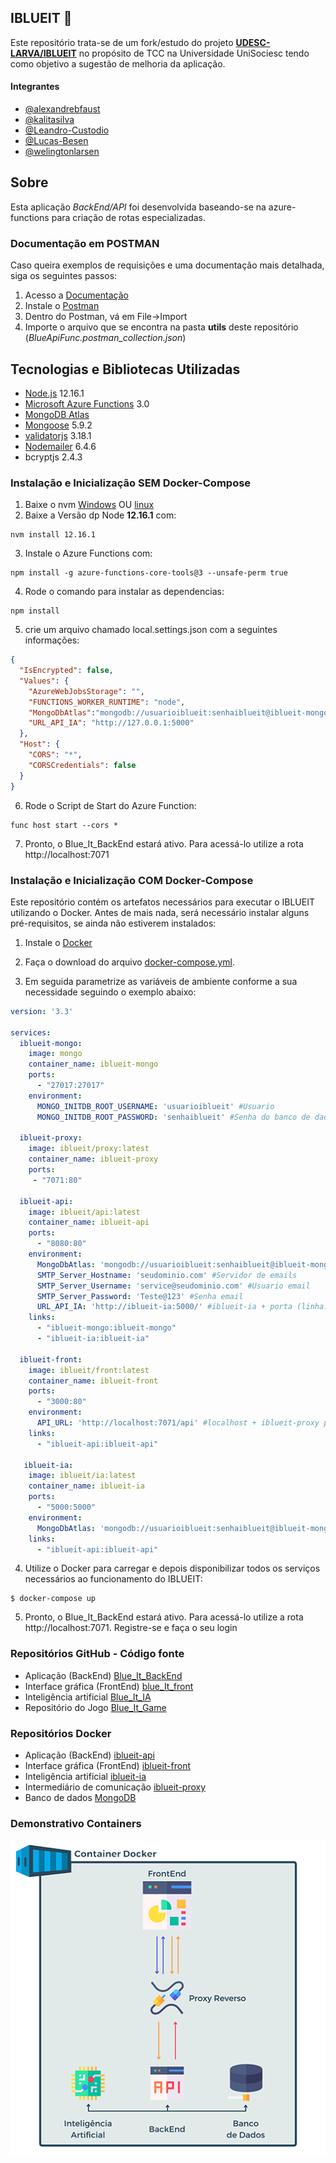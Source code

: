 ## IBLUEIT 🐬
Este repositório trata-se de um fork/estudo do projeto **[UDESC-LARVA/IBLUEIT](https://github.com/UDESC-LARVA/IBLUEIT)** no propósito de TCC na Universidade UniSociesc tendo como objetivo a sugestão de melhoria da aplicação.

#### Integrantes
- [@alexandrebfaust](https://github.com/alexandrebfaust) 
- [@kalitasilva](https://github.com/kalitasilva) 
- [@Leandro-Custodio](https://github.com/Leandro-Custodio) 
- [@Lucas-Besen](https://github.com/Lucas-Besen) 
- [@welingtonlarsen](https://github.com/welingtonlarsen)

## Sobre
Esta aplicação *BackEnd/API* foi desenvolvida baseando-se na azure-functions para criação de rotas especializadas.

### Documentação em POSTMAN
Caso queira exemplos de requisições e uma documentação mais detalhada, siga os seguintes passos:
1. Acesso a [Documentação](https://documenter.getpostman.com/view/10306115/Uz5DoweB)
2. Instale o [Postman](https://www.postman.com/downloads/)
3. Dentro do Postman, vá em File->Import
4. Importe o arquivo que se encontra na pasta **utils** deste repositório (*BlueApiFunc.postman_collection.json*)

## Tecnologias e Bibliotecas Utilizadas
- [Node.js](https://nodejs.org/en/) 12.16.1
- [Microsoft Azure Functions](https://azure.microsoft.com/pt-br/services/functions/) 3.0
- [MongoDB Atlas](https://www.mongodb.com/cloud/atlas)
- [Mongoose](https://mongoosejs.com) 5.9.2
- [validatorjs](https://github.com/skaterdav85/validatorjs) 3.18.1
- [Nodemailer](https://nodemailer.com/about/) 6.4.6
- bcryptjs 2.4.3

### Instalação e Inicialização SEM Docker-Compose
1. Baixe o nvm [Windows](https://github.com/coreybutler/nvm-windows/releases) OU [linux](https://github.com/nvm-sh/nvm)
2. Baixe a Versão dp Node <strong>12.16.1</strong> com:
```
nvm install 12.16.1
```
3. Instale o Azure Functions com:
```
npm install -g azure-functions-core-tools@3 --unsafe-perm true
```
4. Rode o comando para instalar as dependencias:
```
npm install
```
5. crie um arquivo chamado local.settings.json com a seguintes informações:
```json
{
  "IsEncrypted": false,
  "Values": {
    "AzureWebJobsStorage": "",
    "FUNCTIONS_WORKER_RUNTIME": "node",
    "MongoDbAtlas":"mongodb://usuarioiblueit:senhaiblueit@iblueit-mongo/?retryWrites=true&w=majority Alterar Usuario e senha",
    "URL_API_IA": "http://127.0.0.1:5000"
  },
  "Host": {
    "CORS": "*",
    "CORSCredentials": false
  }
}
```
6. Rode o Script de Start do Azure Function:
```
func host start --cors *
```
7. Pronto, o Blue_It_BackEnd estará ativo. Para acessá-lo utilize a rota http://localhost:7071

### Instalação e Inicialização COM Docker-Compose

Este repositório contém os artefatos necessários para executar o IBLUEIT utilizando o Docker.
Antes de mais nada, será necessário instalar alguns pré-requisitos, se ainda não estiverem instalados:

1. Instale o [Docker](https://docs.docker.com/install/)
2. Faça o download do arquivo [docker-compose.yml](https://github.com/unisocisec/Blue_It_BackEnd/blob/main/docker-compose.yml "docker-compose.yml").

3. Em seguida parametrize as variáveis de ambiente conforme a sua necessidade seguindo o exemplo abaixo:
```yaml
version: '3.3'

services:
  iblueit-mongo:
    image: mongo
    container_name: iblueit-mongo
    ports:
      - "27017:27017"
    environment:
      MONGO_INITDB_ROOT_USERNAME: 'usuarioiblueit' #Usuario
      MONGO_INITDB_ROOT_PASSWORD: 'senhaiblueit' #Senha do banco de dados

  iblueit-proxy:
    image: iblueit/proxy:latest
    container_name: iblueit-proxy
    ports:
     - "7071:80"

  iblueit-api:
    image: iblueit/api:latest
    container_name: iblueit-api
    ports:
      - "8080:80"
    environment:
      MongoDbAtlas: 'mongodb://usuarioiblueit:senhaiblueit@iblueit-mongo/?retryWrites=true&w=majority' #Alterar Usuario e senha (linha: 10 e 11)
      SMTP_Server_Hostname: 'seudominio.com' #Servidor de emails
      SMTP_Server_Username: 'service@seudominio.com' #Usuario email
      SMTP_Server_Password: 'Teste@123' #Senha email
      URL_API_IA: 'http://iblueit-ia:5000/' #iblueit-ia + porta (linha: 48)
    links:
      - "iblueit-mongo:iblueit-mongo"
      - "iblueit-ia:iblueit-ia"

  iblueit-front:
    image: iblueit/front:latest
    container_name: iblueit-front
    ports:
      - "3000:80"
    environment:
      API_URL: 'http://localhost:7071/api' #localhost + iblueit-proxy porta (linha: 23)
    links:
      - "iblueit-api:iblueit-api"

   iblueit-ia:
    image: iblueit/ia:latest
    container_name: iblueit-ia
    ports:
      - "5000:5000"
    environment:
      MongoDbAtlas: 'mongodb://usuarioiblueit:senhaiblueit@iblueit-mongo/?retryWrites=true&w=majority' #Alterar Usuario e senha (linha: 10 e 11)
    links:
      - "iblueit-api:iblueit-api"
```

4. Utilize o Docker para carregar e depois disponibilizar todos os serviços necessários ao funcionamento do IBLUEIT:

```
$ docker-compose up
```

5. Pronto, o Blue_It_BackEnd estará ativo. Para acessá-lo utilize a rota http://localhost:7071. Registre-se e faça o seu login

### Repositórios GitHub - Código fonte

- Aplicação (BackEnd) [Blue_It_BackEnd](https://github.com/unisocisec/Blue_It_BackEnd)
- Interface gráfica (FrontEnd) [blue_It_front](https://github.com/unisocisec/blue_It_front)
- Inteligência artificial [Blue_It_IA](https://github.com/unisocisec/Blue_It_IA)
- Repositório do Jogo [Blue_It_Game](https://github.com/unisocisec/Blue_It_Game)

### Repositórios Docker
- Aplicação (BackEnd) [iblueit-api](https://hub.docker.com/repository/docker/iblueit/api)
- Interface gráfica (FrontEnd) [iblueit-front](https://hub.docker.com/repository/docker/iblueit/front)
- Inteligência artificial [iblueit-ia](https://hub.docker.com/repository/docker/iblueit/ia)
- Intermediário de comunicação [iblueit-proxy](https://hub.docker.com/repository/docker/iblueit/proxy)
- Banco de dados [MongoDB](https://hub.docker.com/_/mongo)

### Demonstrativo Containers

![Demonstrativo Containers](https://github.com/unisocisec/Blue_It_BackEnd/blob/main/containers.png?raw=true)

